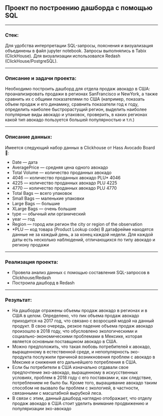 ## **Проект по построению дашборда с помощью SQL**

<hr>

### Стек:

Для удобства интерпретации SQL-запросы, пояснения и визуализация объединены в файл jupyter notebook.
Запросы выполнялись в Tabix (ClickHouse). Для визуализации использовался Redash (ClickHouse/PostgreSQL). 

<hr>

### Описание и задачи проекта:
Необходимо построить дашборд для отдела продаж авокадо в США: проанализировать продажи в регионах SanFrancisco и NewYork, а также сравнить их с общими показателями по США (например, показать объем продаж и его динамику, сравнить показатели год к году, определить наиболее быстрорастущий регион, выделить наиболее популярные виды авокадо и упаковок, проверить, в каких регионах какой тип авокадо пользуется большей популярностью и т.п.)

<hr>

### Описание данных:
Имеется следующий набор данных в Clickhouse от Hass Avocado Board 🥑:
- Date — дата
- AveragePrice — средняя цена одного авокадо
- Total Volume — количество проданных авокадо
- 4046 — количество проданных авокадо PLU* 4046
- 4225 — количество проданных авокадо PLU 4225
- 4770 — количество проданных авокадо PLU 4770
- Total Bags — всего упаковок
- Small Bags — маленькие упаковки
- Large Bags — большие
- XLarge Bags — очень большие
- type — обычный или органический
- year — год
- Region — город или регион the city or region of the observation
- *PLU — код товара (Product Lookup code)
В датафрейме находятся данные не за каждый день, а за конец каждой недели. Для каждой даты есть несколько наблюдений, отличающихся по типу авокадо и региону продажи

<hr>

### Реализация проекта:
- Провела анализ данных с помощью составления SQL-запросов в Clickhouse/Redash
- Построила дашборд в Redash

<hr>

### Результат:
- На дашборде отражены объемы продаж авокадо в регионах и в США в целом. Определено, что пик объема продаж авокадо приходится на 2017 год, что связано с возросшей модой на данный продукт. В свою очередь, резкое падение объема продаж авокадо произошло в 2018 году, что обусловлено экологическими и социально-экономическими проблемами в Мексике, которая является основным поставщиком авокадо в США.
- Можно предположить, что такая любовь потребителей к авокадо, выращенному в естественной среде, и непопулярность эко-продукта послужили причиной возникновения проблем с авокадо в Мексике и снижения его дальнейшего потребления в США.
- Если бы потребители в США изначально отдавали свое предпочтение эко-авокадо, выращенному в искусственных условиях, проблем в 2018 году с его поставками и, как следствие, потреблением не было бы. Кроме того, выращивание авокадо таким способом не вызвало бы проблем с экологией, в частности, связанными с масштабной вырубкой леса.
- В связи с этим, данный дашборд наглядно отображает, что отделу продаж авокадо в США стоит уделить внимание продвижению и популяризации эко-авокадо
